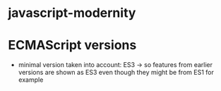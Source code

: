 # javascript-modernity


# ECMAScript versions
- minimal version taken into account: ES3 -> so features from earlier versions are shown as ES3 even though they might be from ES1 for example